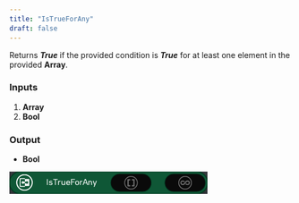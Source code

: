 ```yaml
---
title: "IsTrueForAny"
draft: false
---
```

Returns **_True_** if the provided condition is **_True_** for at least one element in the provided **Array**.
### Inputs
1. **Array**
2. **Bool**
### Output
-   **Bool**

![IsTrueForAny](https://raw.githubusercontent.com/battlefield-portal-community/Image-CDN/main/portal_blocks/IsTrueForAny.png)